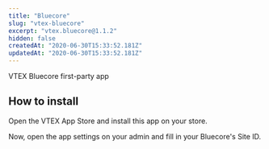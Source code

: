 ```yaml
---
title: "Bluecore"
slug: "vtex-bluecore"
excerpt: "vtex.bluecore@1.1.2"
hidden: false
createdAt: "2020-06-30T15:33:52.181Z"
updatedAt: "2020-06-30T15:33:52.181Z"
---
```


VTEX Bluecore first-party app

## How to install

Open the VTEX App Store and install this app on your store.

Now, open the app settings on your admin and fill in your Bluecore's Site ID.